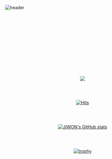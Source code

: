 
![header](https://capsule-render.vercel.app/api?type=venom&color=timeGradient&height=300&section=header&text=지원&fontColor=ffffff&fontSize=65&animation=fadeIn&fontAlignY=50)



<div align="center">
<br><br><br><br><br><br><br><br><br><br><br>




![](./profile-3d-contrib/profile-gitblock.svg)


<br><br>


  
[![Hits](https://hits.seeyoufarm.com/api/count/incr/badge.svg?url=https%3A%2F%2Fgithub.com%2Fgjbae1212%2Fhit-counterhttps%3A%2F%2Fgithub.com%2Fjwsh1n&count_bg=%23899BDA&title_bg=%23888888&icon=&icon_color=%23E7E7E7&title=hits&edge_flat=false)](https://hits.seeyoufarm.com)

<br><br>

[![JIWON's GitHub stats](https://github-readme-stats.vercel.app/api?username=jwsh1n&include_all_commits=true&theme=nord&hide_border=true&count_private=true)](https://github.com/jiholee0/github-readme-stats)

<br><br>

[![trophy](https://github-profile-trophy.vercel.app/?username=jwsh1n&theme=flat&column=7)](https://github.com/jwsh1n/)

</div>
